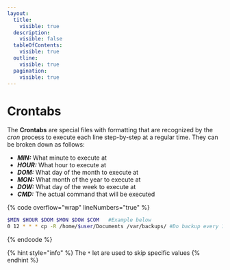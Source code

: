 ```yaml
---
layout:
  title:
    visible: true
  description:
    visible: false
  tableOfContents:
    visible: true
  outline:
    visible: true
  pagination:
    visible: true
---
```


# Crontabs

The **Crontabs** are special files with formatting that are recognized by the _cron_ process to execute each line step-by-step at a regular time. They can be broken down as follows:

* _**MIN:**_ What minute to execute at
* _**HOUR:**_ What hour to execute at
* _**DOM:**_ What day of the month to execute at
* _**MON:**_ What month of the year to execute at
* _**DOW:**_ What day of the week to execute at
* _**CMD:**_ The actual command that will be executed

{% code overflow="wrap" lineNumbers="true" %}
```bash
$MIN $HOUR $DOM $MON $DOW $COM   #Example below
0 12 * * * cp -R /home/$user/Documents /var/backups/ #Do backup every 12 hours
```
{% endcode %}

{% hint style="info" %}
The `*` let are used to skip specific values
{% endhint %}

